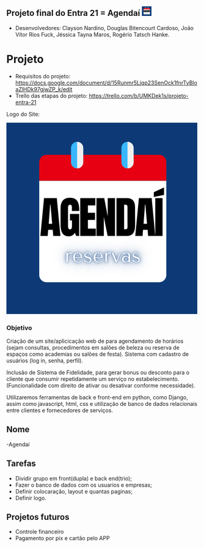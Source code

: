 ## Projeto final do Entra 21 = Agendaí <img src="Images\LogoAgendai.png" width="25">

- Desenvolvedores: Clayson Nardino, Douglas Bitencourt Cardoso, João Vítor Rios Fuck, Jéssica Tayna Maros, Rogério Tatsch Hanke.

# Projeto

- Requisitos do projeto: <https://docs.google.com/document/d/15Runmr5Ljqp23SenOck1fnrTyBloaZlHDk97gjwZP_k/edit>
- Trello das etapas do projeto: <https://trello.com/b/UMKDek1s/projeto-entra-21>

Logo do Site:  

<img src="Images\LogoAgendai.png">

### Objetivo

Criação de um site/aplicicação web de para agendamento de horários (sejam consultas, procedimentos em salões de beleza ou reserva de espaços como academias ou salões de festa).
Sistema com cadastro de usuários (log in, senha, perfil).

Inclusão de Sistema de Fidelidade, para gerar bonus ou desconto para o cliente que consumir repetidamente um serviço no estabelecimento. (Funcionalidade com direito de ativar ou desativar conforme necessidade).

Utilizaremos ferramentas de back e front-end em python, como Django, assim como javascript, html, css e utilização de banco de dados relacionais entre clientes e fornecedores de serviços.

## Nome

-Agendaí

## Tarefas

- Dividir grupo em front(dupla) e back end(trio);
- Fazer o banco de dados com os usuarios e empresas;
- Definir colocaração, layout e quantas paginas;
- Definir logo.

## Projetos futuros

- Controle financeiro
- Pagamento por pix e cartão pelo APP
